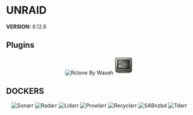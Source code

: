 # UNRAID
**VERSION:** 6.12.6

## Plugins

<p align="center">
  <img src="https://raw.githubusercontent.com/rclone/rclone/master/graphics/logo/logo_symbol/logo_symbol_color_512px.png" width="50px" title="Rclone By Waseh" />
  <img src="https://raw.githubusercontent.com/Squidly271/user.scripts/master/source/user.scripts/usr/local/emhttp/plugins/user.scripts/images/user.scripts.png" width="50px" title="User Scripts By Andrew Zawadzki" />
</p>

## DOCKERS
<p align="center">
  <img src="https://avatars.githubusercontent.com/u/1082903?s=200&v=4" width="50px" title="Sonarr" />
  <img src="https://avatars.githubusercontent.com/u/25025331?s=200&v=4" width="50px" title="Radarr" />
  <img src="https://avatars.githubusercontent.com/u/28475832?s=200&v=4" width="50px" title="Lidarr" />
  <img src="https://avatars.githubusercontent.com/u/73049443?s=200&v=4" width="50px" title="Prowlarr" />
  <img src="https://avatars.githubusercontent.com/u/105823709?s=200&v=4" width="50px" title="Recyclarr" />
  <img src="https://avatars.githubusercontent.com/u/960698?s=200&v=4" width="50px" title="SABnzbd" />
  <img src="https://avatars.githubusercontent.com/u/43864057?v=4" width="50px" title="Tdarr" />
  
</p>
